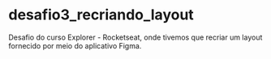 # desafio3_recriando_layout

Desafio do curso Explorer - Rocketseat, onde tivemos que recriar um layout fornecido por meio do
aplicativo Figma.